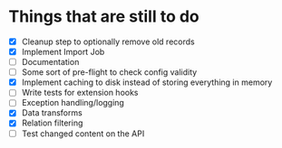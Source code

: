 # Things that are still to do

- [x] Cleanup step to optionally remove old records
- [x] Implement Import Job
- [ ] Documentation
- [ ] Some sort of pre-flight to check config validity
- [x] Implement caching to disk instead of storing everything in memory
- [ ] Write tests for extension hooks
- [ ] Exception handling/logging
- [x] Data transforms
- [x] Relation filtering
- [ ] Test changed content on the API
